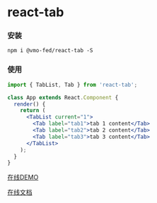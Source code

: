 # react-tab

### 安装

```shell
npm i @vmo-fed/react-tab -S
```

### 使用

```jsx
import { TabList, Tab } from 'react-tab';

class App extends React.Component {
  render() {
    return (
      <TabList current="1">
        <Tab label="tab1">tab 1 content</Tab>
        <Tab label="tab2">tab 2 content</Tab>
        <Tab label="tab3">tab 3 content</Tab>
      </TabList>
    );
  }
}
```

[在线DEMO](https://codesandbox.io/s/ryo5zjwk2p)

[在线文档](https://vmo-fed.github.io/react-tab/doc/#/react-tab/doc/react-tab)
